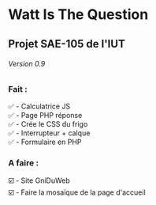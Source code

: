 # Watt Is The Question 

## Projet SAE-105 de l'IUT  
 
###### Version 0.9  

### Fait :  

✅ - Calculatrice JS  
✅ - Page PHP réponse  
✅ - Crée le CSS du frigo  
✅ - Interrupteur + calque  
✅ - Formulaire en PHP  

### A faire :  

☑️ - Site GniDuWeb  
☑️ - Faire la mosaïque de la page d'accueil    
